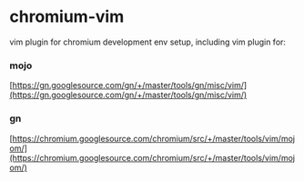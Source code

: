 # chromium-vim
vim plugin for chromium development env setup, including vim plugin for:

### mojo

[https://gn.googlesource.com/gn/+/master/tools/gn/misc/vim/](https://gn.googlesource.com/gn/+/master/tools/gn/misc/vim/)

### gn

[https://chromium.googlesource.com/chromium/src/+/master/tools/vim/mojom/](https://chromium.googlesource.com/chromium/src/+/master/tools/vim/mojom/)